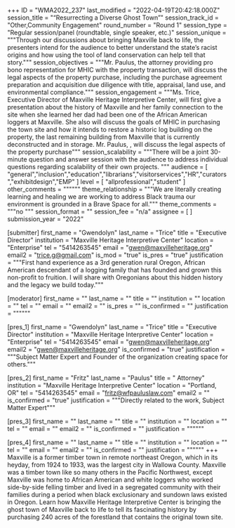 +++
ID = "WMA2022_237"
last_modified = "2022-04-19T20:42:18.000Z"
session_title = "“Resurrecting a Diverse Ghost Town”"
session_track_id = "Other,Community Engagement"
round_number = "Round 1"
session_type = "Regular session/panel (roundtable, single speaker, etc.)"
session_unique = """Through our discussions about bringing Maxville back to life, the presenters intend for the audience to better understand the state’s racist origins and how using the tool of land conservation can help tell that story."""
session_objectives = """Mr. Paulus, the attorney providing pro bono representation for MHIC with the property transaction, will discuss the legal aspects of the property purchase, including the purchase agreement preparation and acquisition due diligence with title, appraisal, land use, and environmental compliance."""
session_engagement = """Ms. Trice, Executive Director of Maxville Heritage Interpretive Center, will first give a presentation about the history of Maxville and her family connection to the site when she learned her dad had been one of the African American loggers at Maxville. She also will discuss the goals of MHIC in purchasing the town site and how it intends to restore a historic log building on the property, the last remaining building from Maxville that is currently deconstructed and in storage. 
Mr. Paulus, , will discuss the legal aspects of the property purchase"""
session_scalability = """There will be a joint 30-minute question and answer session with the audience to address individual questions regarding scalability of their own projects.
"""
audience = [ "general","inclusion","education","librarians","visitorservices","HR","curators","exhibitdesign","EMP" ]
level = [ "allprofessional","student" ]
other_comments = """"""
theme_relationship = """We are literally creating learning and healing we are working to address Black trauma  our environment is grounded in a Brave Space for all."""
theme_comments = """no
"""
session_format = ""
session_fee = "n/a"
assignee = [  ]
submission_year = "2022"

[submitter]
first_name = "Gwendolyn"
last_name = "Trice"
title = "Executive Director"
institution = "Maxville Heritage Interpretive Center"
location = "Enterprise"
tel = "5414263545"
email = "gwen@maxvilleheritage.org"
email2 = "trice.g@gmail.com"
is_mod = "true"
is_pres = "true"
justification = """First hand experience as a 3rd generation rural Oregon, African American descendant of a logging family that has founded and grown this non-profit to fruition. I will share with Oregonians about this hidden history and the legacy we build today."""

[moderator]
first_name = ""
last_name = ""
title = ""
institution = ""
location = ""
tel = ""
email = ""
email2 = ""
is_pres = ""
is_confirmed = ""
justification = """"""

[pres_1]
first_name = "Gwendolyn"
last_name = "Trice"
title = "Executive Director"
institution = "Maxville Heritage Interpretive Center"
location = "Enterprise"
tel = "5414263545"
email = "gwen@maxvilleheritage.org"
email2 = "gwen@maxvilleheritage.org"
is_confirmed = "true"
justification = """Subject Matter Expert and Founder of the organization creating space for others."""

[pres_2]
first_name = "Fritz"
last_name = "Paulus"
title = " Attorney"
institution = "Maxville Heritage Interpretive Center"
location = "Portland, OR"
tel = "5414263545"
email = "fritz@wfpauluslaw.com"
email2 = ""
is_confirmed = "true"
justification = """Directly related to the work, Subject Matter Expert"""

[pres_3]
first_name = ""
last_name = ""
title = ""
institution = ""
location = ""
tel = ""
email = ""
email2 = ""
is_confirmed = ""
justification = """"""

[pres_4]
first_name = ""
last_name = ""
title = ""
institution = ""
location = ""
tel = ""
email = ""
email2 = ""
is_confirmed = ""
justification = """"""
+++
Maxville is a former timber town in remote northeast Oregon, which in its heyday, from 1924 to 1933, was the largest city in Wallowa County. Maxville was a timber town like so many others in the Pacific Northwest, except Maxville was home to African American and white loggers who worked side-by-side felling timber and lived in a segregated community with their families during a period when black exclusionary and sundown laws existed in Oregon. Learn how Maxville Heritage Interpretive Center is bringing the ghost town of Maxville back to life to tell its fascinating history by purchasing 240 acres of the forestland that contains the original town site.
